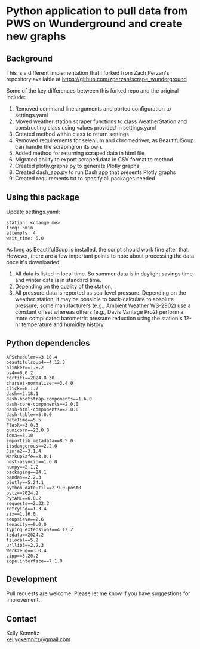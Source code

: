 # Python application to pull data from PWS on Wunderground and create new graphs

## Background
This is a different implementation that I forked from Zach Perzan's repository available at https://github.com/zperzan/scrape_wunderground

Some of the key differences between this forked repo and the original include:
1. Removed command line arguments and ported configuration to settings.yaml
2. Moved weather station scraper functions to class WeatherStation and constructing class using values provided in settings.yaml
3. Created method within class to return settings
4. Removed requirements for selenium and chromedriver, as BeautifulSoup can handle the scraping on its own.
5. Added method for returning scraped data in html file
6. Migrated ability to export scraped data in CSV format to method
7. Created plotly.graphs.py to generate Plotly graphs
8. Created dash_app.py to run Dash app that presents Plotly graphs
9. Created requirements.txt to specify all packages needed


## Using this package
Update settings.yaml:
```
station: <change_me>
freq: 5min
attempts: 4
wait_time: 5.0
```

As long as BeautifulSoup is installed, the script should work fine after that. However, there are a few important points to note about processing the data once it's downloaded:

1. All data is listed in local time. So summer data is in daylight savings time and winter data is in standard time.
2. Depending on the quality of the station, 
3. All pressure data is reported as sea-level pressure. Depending on the weather station, it may be possible to back-calculate to absolute pressure; some manufacturers (e.g., Ambient Weather WS-2902) use a constant offset whereas others (e.g., Davis Vantage Pro2) perform a more complicated barometric pressure reduction using the station's 12-hr temperature and humidity history.

## Python dependencies 
```
APScheduler==3.10.4
beautifulsoup4==4.12.3
blinker==1.8.2
bs4==0.0.2
certifi==2024.8.30
charset-normalizer==3.4.0
click==8.1.7
dash==2.18.1
dash-bootstrap-components==1.6.0
dash-core-components==2.0.0
dash-html-components==2.0.0
dash-table==5.0.0
DateTime==5.5
Flask==3.0.3
gunicorn==23.0.0
idna==3.10
importlib_metadata==8.5.0
itsdangerous==2.2.0
Jinja2==3.1.4
MarkupSafe==3.0.1
nest-asyncio==1.6.0
numpy==2.1.2
packaging==24.1
pandas==2.2.3
plotly==5.24.1
python-dateutil==2.9.0.post0
pytz==2024.2
PyYAML==6.0.2
requests==2.32.3
retrying==1.3.4
six==1.16.0
soupsieve==2.6
tenacity==9.0.0
typing_extensions==4.12.2
tzdata==2024.2
tzlocal==5.2
urllib3==2.2.3
Werkzeug==3.0.4
zipp==3.20.2
zope.interface==7.1.0
```

## Development
Pull requests are welcome. Please let me know if you have suggestions for improvement.

## Contact
Kelly Kemnitz  
[kellygkemnitz@gmail.com](mailto:kellygkemnitz@gmail.com)  
